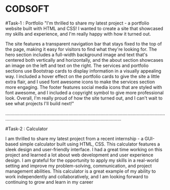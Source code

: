 # CODSOFT

#Task-1 : Portfolio
"I'm thrilled to share my latest project - a portfolio website built with HTML and CSS! I wanted to create a site that showcased my skills and experience, and I'm really happy with how it turned out.

The site features a transparent navigation bar that stays fixed to the top of the page, making it easy for visitors to find what they're looking for. The hero section includes a full-width background image and text that's centered both vertically and horizontally, and the about section showcases an image on the left and text on the right.
The services and portfolio sections use Bootstrap cards to display information in a visually appealing way. I included a hover effect on the portfolio cards to give the site a little extra flair, and I used font awesome icons to make the services section more engaging.
The footer features social media icons that are styled with font awesome, and I included a copyright symbol to give more professional look.
Overall, I'm really proud of how the site turned out, and I can't wait to see what projects I'll build next!"

......................................................................................................................................................................................................................


#Task-2 : Calculator

I am thrilled to share my latest project from a recent internship - a GUI-based simple calculator built using HTML, CSS.
This calculator features a sleek design and user-friendly interface. I had a great time working on this project and learned a lot about web development and user experience design. I am grateful for the opportunity to apply my skills in a real-world setting and improve my problem-solving, communication, and project management abilities. 
This calculator is a great example of my ability to work independently and collaboratively, and I am looking forward to continuing to grow and learn in my career
